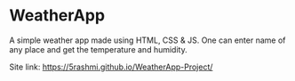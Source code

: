 # WeatherApp
 A simple weather app made using HTML, CSS & JS. One can enter name of any place and get the temperature and humidity.

Site link: https://5rashmi.github.io/WeatherApp-Project/
